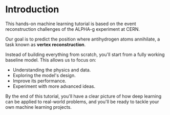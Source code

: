 # Introduction

This hands-on machine learning tutorial is based on the event reconstruction
challenges of the ALPHA-g experiment at CERN.

Our goal is to predict the position where antihydrogen atoms annihilate, a task
known as **vertex reconstruction**.

Instead of building everything from scratch, you'll start from a fully working
baseline model. This allows us to focus on:
- Understanding the physics and data.
- Exploring the model's design.
- Improve its performance.
- Experiment with more advanced ideas.

By the end of this tutorial, you'll have a clear picture of how deep learning
can be applied to real-world problems, and you'll be ready to tackle your own
machine learning projects.
